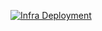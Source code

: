 [![Infra Deployment](https://github.com/DavidCamelo/config-properties/actions/workflows/deploy.yml/badge.svg)](https://github.com/DavidCamelo/config-properties/actions/workflows/deploy.yml)